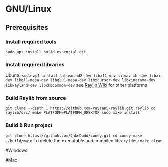 # GNU/Linux
## Prerequisites
### Install required tools
`sudo apt install build-essential git`
### Install required libraries
Ubuntu
`sudo apt install libasound2-dev libx11-dev libxrandr-dev libxi-dev libgl1-mesa-dev libglu1-mesa-dev libxcursor-dev libxinerama-dev libwayland-dev libxkbcommon-dev`
see [Raylib Wiki](https://github.com/raysan5/raylib/wiki/Working-on-GNU-Linux) for other platforms
### Build Raylib from source
`git clone --depth 1 https://github.com/raysan5/raylib.git raylib
cd raylib/src/
make PLATFORM=PLATFORM_DESKTOP
sudo make install`
### Build & Run project
`git clone https://github.com/JakeDodd/coney.git
cd coney
make
./build/main`
To delete the executable and compiled library files:
`make clean`

#Windows

#Mac
